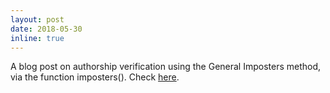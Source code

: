 ```yaml
---
layout: post
date: 2018-05-30
inline: true
---
```


A blog post on authorship verification using the General Imposters method, via the function imposters(). Check [here](https://computationalstylistics.github.io/blog/imposters/).

